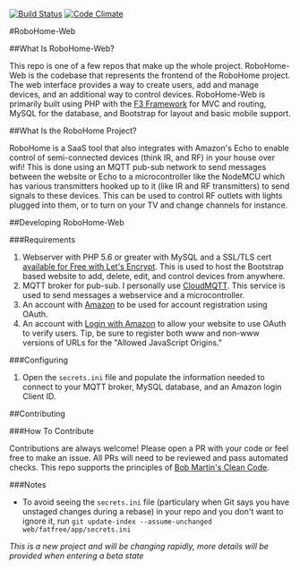 [![Build Status](https://travis-ci.org/dbudwin/RoboHome.svg?branch=master)](https://travis-ci.org/dbudwin/RoboHome)
[![Code Climate](https://codeclimate.com/github/dbudwin/RoboHome/badges/gpa.svg)](https://codeclimate.com/github/dbudwin/RoboHome)

#RoboHome-Web

##What Is RoboHome-Web?

This repo is one of a few repos that make up the whole project.  RoboHome-Web is the codebase that represents the frontend of the RoboHome project.  The web interface provides a way to create users, add and manage devices, and an additional way to control devices.  RoboHome-Web is primarily built using PHP with the [F3 Framework](https://fatfreeframework.com/home) for MVC and routing, MySQL for the database, and Bootstrap for layout and basic mobile support.

##What Is the RoboHome Project?

RoboHome is a SaaS tool that also integrates with Amazon's Echo to enable control of semi-connected devices (think IR, and RF) in your house over wifi! This is done using an MQTT pub-sub network to send messages between the website or Echo to a microcontroller like the NodeMCU which has various transmitters hooked up to it (like IR and RF transmitters) to send signals to these devices. This can be used to control RF outlets with lights plugged into them, or to turn on your TV and change channels for instance.

##Developing RoboHome-Web

###Requirements

1. Webserver with PHP 5.6 or greater with MySQL and a SSL/TLS cert [available for Free with Let's Encrypt](https://www.letsencrypt.org/). This is used to host the Bootstrap based website to add, delete, edit, and control devices from anywhere.
2. MQTT broker for pub-sub. I personally use [CloudMQTT](https://www.cloudmqtt.com/). This service is used to send messages a webservice and a microcontroller.
3. An account with [Amazon](https://www.amazon.com/) to be used for account registration using OAuth.
4. An account with [Login with Amazon](https://login.amazon.com/) to allow your website to use OAuth to verify users.  Tip, be sure to register both www and non-www versions of URLs for the "Allowed JavaScript Origins."

###Configuring

1. Open the `secrets.ini` file and populate the information needed to connect to your MQTT broker, MySQL database, and an Amazon login Client ID.

##Contributing

###How To Contribute

Contributions are always welcome!  Please open a PR with your code or feel free to make an issue.  All PRs will need to be reviewed and pass automated checks.  This repo supports the principles of [Bob Martin's Clean Code](http://www.goodreads.com/book/show/3735293-clean-code).

###Notes

- To avoid seeing the `secrets.ini` file (particulary when Git says you have unstaged changes during a rebase) in your repo and you don't want to ignore it, run `git update-index --assume-unchanged web/fatfree/app/secrets.ini`

*This is a new project and will be changing rapidly, more details will be provided when entering a beta state*
